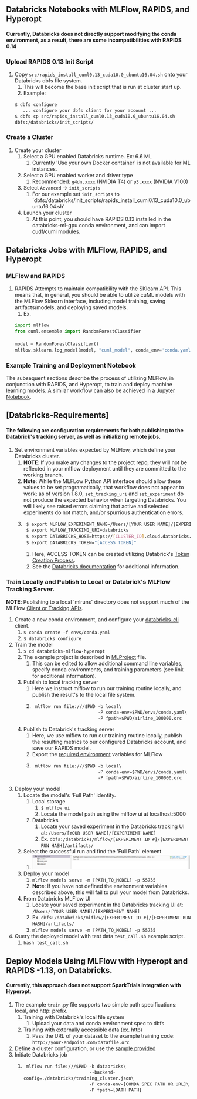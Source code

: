## Databricks Notebooks with MLFlow, RAPIDS, and Hyperopt
#### Currently, Databricks does not directly support modifying the conda environment, as a result, there are some incompatibilities with RAPIDS 0.14
### Upload RAPIDS 0.13 Init Script
1. Copy `src/rapids_install_cuml0.13_cuda10.0_ubuntu16.04.sh` onto your Databricks dbfs file system.
    1. This will become the base init script that is run at cluster start up.
    1. Example:
    ```shell script
    $ dbfs configure
       ... configure your dbfs client for your account ...
    $ dbfs cp src/rapids_install_cuml0.13_cuda10.0_ubuntu16.04.sh dbfs:/databricks/init_scripts/
    ```
   
### Create a Cluster
1. Create your cluster
    1. Select a GPU enabled Databricks runtime. Ex: 6.6 ML 
        1. Currently 'Use your own Docker container' is not available for ML instances.
    1. Select a GPU enabled worker and driver type
        1. Recommended: `g4dn.xxxx` (NVIDIA T4) or `p3.xxxx` (NVIDIA V100)
    1. Select `Advanced` -> `init_scripts`
        1. For our example set `init_scripts` to `dbfs:/databricks/init_scripts/rapids_install_cuml0.13_cuda10.0_ubuntu16.04.sh'
    1. Launch your cluster
        1. At this point, you should have RAPIDS 0.13 installed in the databricks-ml-gpu conda environment, and can import cudf/cuml modules.         

## Databricks Jobs with MLFlow, RAPIDS, and Hyperopt
### MLFlow and RAPIDS
1. RAPIDS Attempts to maintain compatibility with the SKlearn API. This means that, in general, you should be able to
utilize cuML models with the MLFlow Sklearn interface, including model training, saving artifacts/models, and deploying
saved models.
    1. Ex. 
    ```python
   import mlflow
   from cuml.ensemble import RandomForestClassifier
   
   model = RandomForestClassifier()
   mlflow.sklearn.log_model(model, "cuml_model", conda_env='conda.yaml')
    ```
   
### Example Training and Deployment Notebook
The subsequent sections describe the process of utilizing MLFlow, in conjunction with RAPIDS, and Hyperopt, to train and
deploy machine learning models. A similar workflow can also be achieved in a 
[Jupyter Notebook](notebooks/rapids_mlflow_databricks_train_deploy.ipynb).
   
## [Databricks-Requirements]
#### The following are configuration requirements for both publishing to the Databrick's tracking server, as well as initializing remote jobs.

1. Set environment variables expected by MLFlow, which define your Databricks cluster.
    1. **NOTE**: If you make any changes to the project repo, they will not be reflected in your mlflow deployment until
    they are committed to the working branch.
    1. **Note**: While the MLFLow Python API interface should allow these values to be set programatically, that workflow
    does not appear to work; as of version 1.8.0, `set_tracking_uri` and `set_experiment` do not produce the expected behavior when targeting Databricks. You will likely see raised errors claiming that active and selected experiments do not match, and/or spurrious authentication errors.
    1. ```bash
        $ export MLFLOW_EXPERIMENT_NAME=/Users/[YOUR USER NAME]/[EXPERIMENT NAME]
        $ export MLFLOW_TRACKING_URI=databricks
        $ export DATABRICKS_HOST=https://[CLUSTER_ID].cloud.databricks.com
        $ export DATABRICKS_TOKEN="[ACCESS TOKEN]"
       ```
       1. Here, ACCESS TOKEN can be created utilizing Databrick's
       [Token Creation Process](https://docs.databricks.com/dev-tools/api/latest/authentication.html#:~:text=Generate%20a%20personal%20access%20token,-This%20section%20describes&text=in%20the%20upper%20right%20corner,the%20Generate%20New%20Token%20button.).
       2. See the [Databricks documentation](https://docs.databricks.com/applications/mlflow/access-hosted-tracking-server.html) for additional information.

### Train Locally and Publish to Local or Databrick's MLFlow Tracking Server.
**NOTE**: Publishing to a local 'mlruns' directory does not support much of the MLFlow 
[Client or Tracking APIs](https://www.mlflow.org/docs/latest/tracking.html). 
1. Create a new conda environment, and configure your [databricks-cli](https://docs.databricks.com/dev-tools/cli/index.html) client.
    1. `$ conda create -f envs/conda.yaml`
    1. `$ databricks configure`
1. Train the model
    1. `$ cd databricks-mlflow-hyperopt`
    1. The example project is described in [MLProject](https://www.mlflow.org/docs/latest/projects.html) file.
        1. This can be edited to allow additional command line variables, specify conda environments, and training
        parameters (see link for additional information).
    1. Publish to local tracking server
        1. Here we instruct mlflow to run our training routine locally, and publish the result's to the local file system.
        1. ```shell script
            mlflow run file:///$PWD -b local\
                                    -P conda-env=$PWD/envs/conda.yaml\
                                    -P fpath=$PWD/airline_100000.orc
           ````
    1. Publish to Databrick's tracking server
        1. Here, we use mlflow to run our training routine locally, publish the resulting metrics to our configured
        Databricks account, and save our RAPIDS model.
        1. Export the [required environment](#databricks-requirements) variables for MLFlow
        1. ```shell script
            mlflow run file:///$PWD -b local\
                                    -P conda-env=$PWD/envs/conda.yaml\
                                    -P fpath=$PWD/airline_100000.orc
           ```
1. Deploy your model
    1. Locate the model's 'Full Path' identity. 
        1. Local storage
            1. `$ mlflow ui`
            1. Locate the model path using the mlflow ui at localhost:5000
        1. Databricks
            1. Locate your saved experiment in the Databricks tracking UI at: `/Users/[YOUR USER NAME]/[EXPERIMENT NAME]`
            1. Ex. `dbfs:/databricks/mlflow/[EXPERIMENT ID #]/[EXPERIMENT RUN HASH]/artifacts/`
    1. Select the successful run and find the 'Full Path' element
        1. ![Example 1](imgs/example.png)
    1. Deploy your model
        1. `mlflow models serve -m [PATH_TO_MODEL] -p 55755`
        1. **Note**: If you have not defined the environment variables described above, this will fail to pull your model
        from Databricks.
    1. From Databricks MLFlow UI
        1. Locate your saved experiment in the Databricks tracking UI at: `/Users/[YOUR USER NAME]/[EXPERIMENT NAME]`
        1. Ex. `dbfs:/databricks/mlflow/[EXPERIMENT ID #]/[EXPERIMENT RUN HASH]/artifacts/`
        1. `mlflow models serve -m [PATH_TO_MODEL] -p 55755` 
1. Query the deployed model with test data `test_call.sh` example script.
    1. `bash test_call.sh`
       
## Deploy Models Using MLFlow with Hyperopt and RAPIDS -1.13, on Databricks.
#### Currently, this approach does not support SparkTrials integration with Hyperopt.
1. The example `train.py` file supports two simple path specifications: local, and http: prefix.
    1. Training with Databrick's local file system
        1. Upload your data and conda environment spec to dbfs
    1. Training with externally accessible data (ex. http)
        1. Pass the URL of your dataset to the example training code: `http://your-endpoint.com/datafile.orc` 
1. Define a cluster configuration, or use the [sample provided](databricks/training_cluster.json)
1. Initiate Databricks job
    1. ```shell script
        mlflow run file:///$PWD -b databricks\
                                --backend-config=./databricks/training_cluster.json\
                                -P conda-env=[CONDA SPEC PATH OR URL]\
                                -P fpath=[DATH PATH]
       ``` 